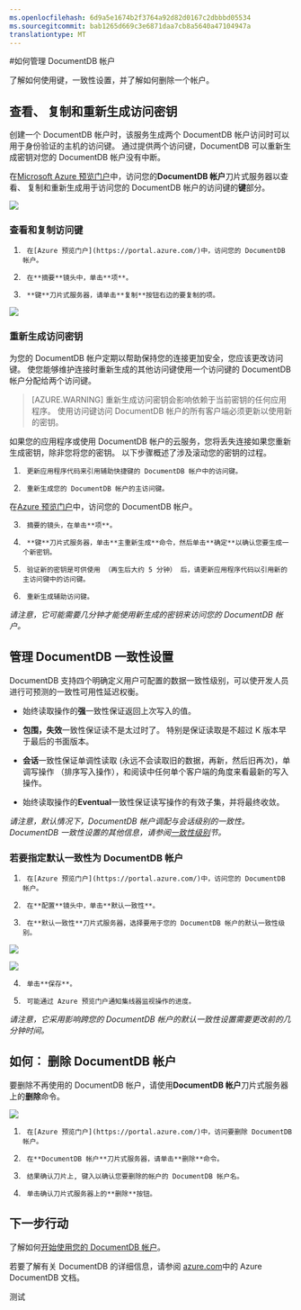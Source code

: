 ```yaml
---
ms.openlocfilehash: 6d9a5e1674b2f3764a92d82d0167c2dbbbd05534
ms.sourcegitcommit: bab1265d669c3e6871daa7cb8a5640a47104947a
translationtype: MT
---
```

<properties 
    pageTitle="管理 DocumentDB 帐户 |Microsoft Azure" 
    description="了解如何管理您的 DocumentDB 帐户。" 
    services="documentdb" 
    documentationCenter="" 
    authors="stephbaron" 
    manager="jhubbard" 
    editor="cgronlun"/>

<tags 
    ms.service="documentdb" 
    ms.workload="data-services" 
    ms.tgt_pltfrm="na" 
    ms.devlang="na" 
    ms.topic="article" 
    ms.date="07/28/2015" 
    ms.author="stbaro"/>

#如何管理 DocumentDB 帐户

了解如何使用键，一致性设置，并了解如何删除一个帐户。

## <a id="keys"></a>查看、 复制和重新生成访问密钥
创建一个 DocumentDB 帐户时，该服务生成两个 DocumentDB 帐户访问时可以用于身份验证的主机的访问键。 通过提供两个访问键，DocumentDB 可以重新生成密钥对您的 DocumentDB 帐户没有中断。

在[Microsoft Azure 预览门户](https://portal.azure.com/)中，访问您的**DocumentDB 帐户**刀片式服务器以查看、 复制和重新生成用于访问您的 DocumentDB 帐户的访问键的**键**部分。

![](media/documentdb-manage-account/keys.png)

### 查看和复制访问键

1.      在[Azure 预览门户](https://portal.azure.com/)中，访问您的 DocumentDB 帐户。 

2.      在**摘要**镜头中，单击**项**。

3.      **键**刀片式服务器，请单击**复制**按钮右边的要复制的项。

  ![](./media/documentdb-manage-account/image004.jpg)

### 重新生成访问密钥

为您的 DocumentDB 帐户定期以帮助保持您的连接更加安全，您应该更改访问键。 使您能够维护连接时重新生成的其他访问键使用一个访问键的 DocumentDB 帐户分配给两个访问键。

> [AZURE.WARNING] 重新生成访问密钥会影响依赖于当前密钥的任何应用程序。 使用访问键访问 DocumentDB 帐户的所有客户端必须更新以使用新的密钥。

如果您的应用程序或使用 DocumentDB 帐户的云服务，您将丢失连接如果您重新生成密钥，除非您将您的密钥。 以下步骤概述了涉及滚动您的密钥的过程。

1.      更新应用程序代码来引用辅助快捷键的 DocumentDB 帐户中的访问键。

2.      重新生成您的 DocumentDB 帐户的主访问键。
在[Azure 预览门户](https://portal.azure.com/)中，访问您的 DocumentDB 帐户。

3.      摘要的镜头，在单击**项**。

4.      **键**刀片式服务器，单击**主重新生成**命令，然后单击**确定**以确认您要生成一个新密钥。

5.      验证新的密钥是可供使用 （再生后大约 5 分钟） 后，请更新应用程序代码以引用新的主访问键中的访问键。

6.      重新生成辅助访问键。

*请注意，它可能需要几分钟才能使用新生成的密钥来访问您的 DocumentDB 帐户。*

## <a id="consistency"></a>管理 DocumentDB 一致性设置
DocumentDB 支持四个明确定义用户可配置的数据一致性级别，可以使开发人员进行可预测的一致性可用性延迟权衡。

- 始终读取操作的**强**一致性保证返回上次写入的值。

- **包围，失效**一致性保证读不是太过时了。 特别是保证读取是不超过 K 版本早于最后的书面版本。 

- **会话**一致性保证单调性读取 (永远不会读取旧的数据，再新，然后旧再次)，单调写操作 （排序写入操作），和阅读中任何单个客户端的角度来看最新的写入操作。

- 始终读取操作的**Eventual**一致性保证读写操作的有效子集，并将最终收敛。

*请注意，默认情况下，DocumentDB 帐户调配与会话级别的一致性。  DocumentDB 一致性设置的其他信息，请参阅[一致性级别](http://go.microsoft.com/fwlink/p/?LinkId=402365)节。*

### 若要指定默认一致性为 DocumentDB 帐户

1.      在[Azure 预览门户](https://portal.azure.com/)中，访问您的 DocumentDB 帐户。 

2.      在**配置**镜头中，单击**默认一致性**。

3.      在**默认一致性**刀片式服务器，选择要用于您的 DocumentDB 帐户的默认一致性级别。

![](./media/documentdb-manage-account/image005.png)

![](./media/documentdb-manage-account/image006.png)

4.      单击**保存**。

5.      可能通过 Azure 预览门户通知集线器监视操作的进度。

*请注意，它采用影响跨您的 DocumentDB 帐户的默认一致性设置需要更改前的几分钟时间。*

## <a id="delete"></a> 如何︰ 删除 DocumentDB 帐户
要删除不再使用的 DocumentDB 帐户，请使用**DocumentDB 帐户**刀片式服务器上的**删除**命令。

![](./media/documentdb-manage-account/image009.png)

1.      在[Azure 预览门户](https://portal.azure.com/)中，访问要删除 DocumentDB 帐户。 

2.      在**DocumentDB 帐户**刀片式服务器，请单击**删除**命令。

3.      结果确认刀片上, 键入以确认您要删除的帐户的 DocumentDB 帐户名。

4.      单击确认刀片式服务器上的**删除**按钮。

## <a id="next"></a>下一步行动

了解如何[开始使用您的 DocumentDB 帐户](http://go.microsoft.com/fwlink/p/?LinkId=402364)。

若要了解有关 DocumentDB 的详细信息，请参阅    [azure.com](http://go.microsoft.com/fwlink/?LinkID=402319&clcid=0x409)中的 Azure DocumentDB 文档。

 
 
测试
